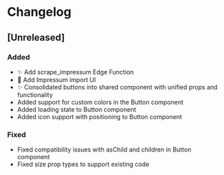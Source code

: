 
# Changelog

## [Unreleased]

### Added
- ✨ Add scrape_impressum Edge Function
- 🎉 Add Impressum import UI
- ✨ Consolidated buttons into shared component with unified props and functionality
- Added support for custom colors in the Button component
- Added loading state to Button component
- Added icon support with positioning to Button component

### Fixed
- Fixed compatibility issues with asChild and children in Button component
- Fixed size prop types to support existing code


